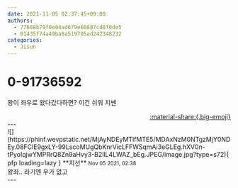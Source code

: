 ```yaml
---
date: 2021-11-05 02:37:45+09:00
authors:
  - 77668b79f0e04ad679e60887cd8f0de5
  - 01435f74a49ba8a519705ad242348232
categories:
  - Jisun
---
```


# 0-91736592

<div class="post-container" markdown="1">
<div class="content-container md-sidebar__scrollwrap" markdown="1">

왕이 좌우로 왔다갔다하면? 이건 쉬워 지쎈

</div>
</div>

<div style="text-align: right;" markdown="1">
<a href="https://weverse.io/fromis9/fanpost/0-91736592" style="text-align: right;">:material-share:{.big-emoji}</a>
</div>
---

<div class="comments-container md-sidebar__scrollwrap" markdown="1">
<div class="comment" markdown="1">
<div class='id-container' markdown="1">
![](https://phinf.wevpstatic.net/MjAyNDEyMTlfMTE5/MDAxNzM0NTgzMjY0NDEy.08FClE9gxLY-99LscoMUgQbKnrVicLFFWSqmAi3eGLEg.hXV0n-tPyoIqjwYMPRrQ8Zn9aHvy3-B2llL4LWAZ_bEg.JPEG/image.jpg?type=s72){ pfp loading=lazy }
**<span class="artist">지선</span>** <small>Nov 05 2021, 02:38</small><br>
</div>
<div class='comment-body' markdown="1">
왕좌.. 라기엔 우가 없고
</div>
</div>
</div>
---
